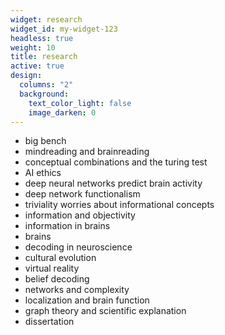 ```yaml
---
widget: research
widget_id: my-widget-123
headless: true
weight: 10
title: research
active: true
design:
  columns: "2"
  background:
    text_color_light: false
    image_darken: 0
---
```



* big bench
* mindreading and brainreading
* conceptual combinations and the turing test
* AI ethics
* deep neural networks predict brain activity
* deep network functionalism
* triviality worries about informational concepts
* information and objectivity
* information in brains
* brains 
* decoding in neuroscience
* cultural evolution 
* virtual reality
* belief decoding
* networks and complexity
* localization and brain function
* graph theory and scientific explanation
* dissertation